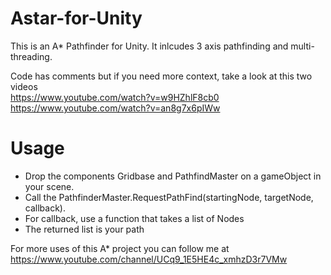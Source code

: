# Astar-for-Unity

This is an A* Pathfinder for Unity. It inlcudes 3 axis pathfinding and multi-threading.

Code has comments but if you need more context, take a look at this two videos  
https://www.youtube.com/watch?v=w9HZhlF8cb0  
https://www.youtube.com/watch?v=an8g7x6pIWw  
  
# Usage
* Drop the components Gridbase and PathfindMaster on a gameObject in your scene.
* Call the PathfinderMaster.RequestPathFind(startingNode, targetNode, callback).
* For callback, use a function that takes a list of Nodes
* The returned list is your path
  
For more uses of this A* project you can follow me at   
https://www.youtube.com/channel/UCq9_1E5HE4c_xmhzD3r7VMw

